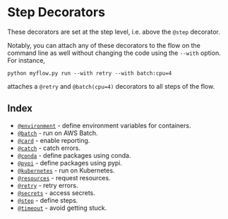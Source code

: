 
# Step Decorators

These decorators are set at the step level, i.e. above the `@step`
decorator.

Notably, you can attach any of these decorators to the flow on the
command line as well without changing the code using the `--with` option. For instance,
```
python myflow.py run --with retry --with batch:cpu=4
```
attaches a `@retry` and `@batch(cpu=4)` decorators to all steps of the flow.

## Index

- [`@environment`](/api/step-decorators/environment) - define environment variables for containers.
- [`@batch`](/api/step-decorators/batch) - run on AWS Batch.
- [`@card`](/api/step-decorators/card) - enable reporting.
- [`@catch`](/api/step-decorators/catch) - catch errors.
- [`@conda`](/api/step-decorators/conda) - define packages using conda.
- [`@pypi`](/api/step-decorators/pypi) - define packages using pypi.
- [`@kubernetes`](/api/step-decorators/kubernetes) - run on Kubernetes.
- [`@resources`](/api/step-decorators/resources) - request resources.
- [`@retry`](/api/step-decorators/retry) - retry errors.
- [`@secrets`](/api/step-decorators/secrets) - access secrets.
- [`@step`](/api/step-decorators/step) - define steps.
- [`@timeout`](/api/step-decorators/timeout) - avoid getting stuck.
